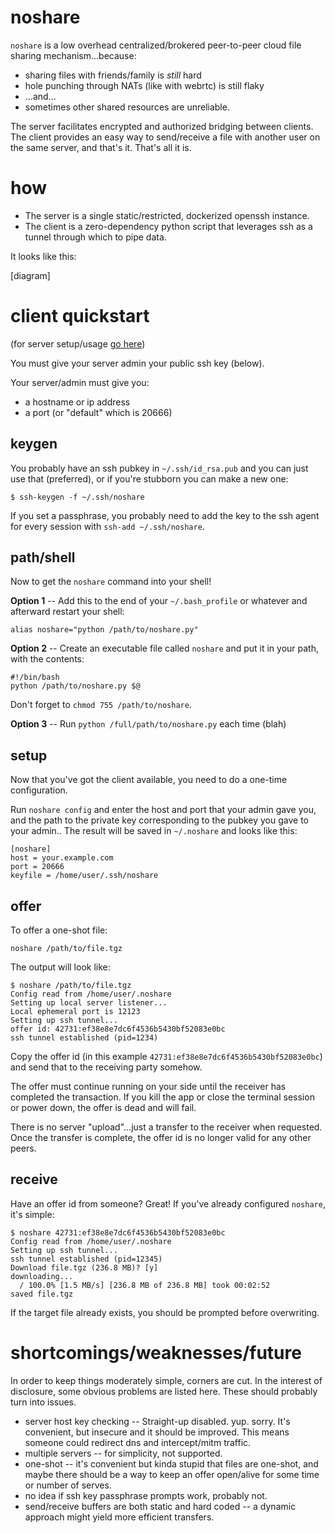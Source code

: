 # noshare

`noshare` is a low overhead centralized/brokered peer-to-peer cloud file sharing
mechanism...because:

* sharing files with friends/family is _still_ hard
* hole punching through NATs (like with webrtc) is still flaky
* ...and...
* sometimes other shared resources are unreliable.

The server facilitates encrypted and authorized bridging between clients.
The client provides an easy way to send/receive a file with another
user on the same server, and that's it. That's all it is.

# how

* The server is a single static/restricted, dockerized openssh instance.
* The client is a zero-dependency python script that leverages ssh as a tunnel
  through which to pipe data.

It looks like this:

[diagram]

# client quickstart

(for server setup/usage [go here](README-server.md))

You must give your server admin your public ssh key (below).

Your server/admin must give you:
* a hostname or ip address
* a port (or "default" which is 20666)

## keygen

You probably have an ssh pubkey in `~/.ssh/id_rsa.pub` and you can just use
that (preferred), or if you're stubborn you can make a new one:

```
$ ssh-keygen -f ~/.ssh/noshare
```

If you set a passphrase, you probably need to add the key to the ssh agent
for every session with `ssh-add ~/.ssh/noshare`.

## path/shell

Now to get the `noshare` command into your shell!

**Option 1** -- Add this to the end of your `~/.bash_profile` or whatever and
afterward restart your shell:
```
alias noshare="python /path/to/noshare.py"
```

**Option 2** -- Create an executable file called `noshare` and put it in your path,
with the contents:

```
#!/bin/bash
python /path/to/noshare.py $@
```

Don't forget to `chmod 755 /path/to/noshare`.

**Option 3** -- Run `python /full/path/to/noshare.py` each time (blah)

## setup

Now that you've got the client available, you need to do a one-time configuration.

Run `noshare config` and enter the host and port that your admin gave you,
and the path to the private key corresponding to the pubkey you gave to your admin..
The result will be saved in `~/.noshare` and looks like this:

```
[noshare]
host = your.example.com
port = 20666
keyfile = /home/user/.ssh/noshare
```

## offer

To offer a one-shot file:

```
noshare /path/to/file.tgz
```

The output will look like:

```
$ noshare /path/to/file.tgz
Config read from /home/user/.noshare
Setting up local server listener...
Local ephemeral port is 12123
Setting up ssh tunnel...
offer id: 42731:ef38e8e7dc6f4536b5430bf52083e0bc
ssh tunnel established (pid=1234)
```

Copy the offer id (in this example `42731:ef38e8e7dc6f4536b5430bf52083e0bc`)
and send that to the receiving party somehow.

The offer must continue running on your side until the receiver has completed
the transaction. If you kill the app or close the terminal session or power
down, the offer is dead and will fail.

There is no server "upload"...just a transfer to the receiver when requested.
Once the transfer is complete, the offer id is no longer valid for any
other peers.

## receive

Have an offer id from someone? Great! If you've already configured `noshare`,
it's simple:

```
$ noshare 42731:ef38e8e7dc6f4536b5430bf52083e0bc
Config read from /home/user/.noshare
Setting up ssh tunnel...
ssh tunnel established (pid=12345)
Download file.tgz (236.8 MB)? [y]
downloading...
  / 100.0% [1.5 MB/s] [236.8 MB of 236.8 MB] took 00:02:52      
saved file.tgz
```

If the target file already exists, you should be prompted before overwriting.

# shortcomings/weaknesses/future

In order to keep things moderately simple, corners are cut. In the interest
of disclosure, some obvious problems are listed here. These should probably
turn into issues.

* server host key checking -- Straight-up disabled. yup. sorry. It's convenient,
  but insecure and it should be improved. This means someone could redirect dns
  and intercept/mitm traffic.
* multiple servers -- for simplicity, not supported.
* one-shot -- it's convenient but kinda stupid that files are one-shot, and
  maybe there should be a way to keep an offer open/alive for some time or number
  of serves.
* no idea if ssh key passphrase prompts work, probably not.
* send/receive buffers are both static and hard coded -- a dynamic approach might
  yield more efficient transfers.
